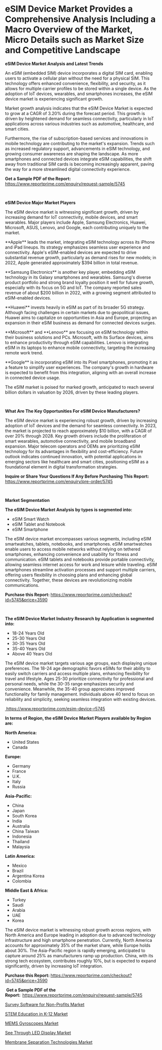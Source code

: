 <p><h1>eSIM Device Market Provides a Comprehensive Analysis Including a Macro Overview of the Market, Micro Details such as Market Size and Competitive Landscape</h1></p><p><strong>eSIM Device Market Analysis and Latest Trends</strong></p>
<p><p>An eSIM (embedded SIM) device incorporates a digital SIM card, enabling users to activate a cellular plan without the need for a physical SIM. This technology offers enhanced convenience, flexibility, and security, as it allows for multiple carrier profiles to be stored within a single device. As the adoption of IoT devices, wearables, and smartphones increases, the eSIM device market is experiencing significant growth. </p><p>Market growth analysis indicates that the eSIM Device Market is expected to grow at a CAGR of 3.20% during the forecast period. This growth is driven by heightened demand for seamless connectivity, particularly in IoT applications across various industries such as automotive, healthcare, and smart cities. </p><p>Furthermore, the rise of subscription-based services and innovations in mobile technology are contributing to the market's expansion. Trends such as increased regulatory support, advancements in eSIM technology, and growing consumer awareness are shaping the landscape. As more smartphones and connected devices integrate eSIM capabilities, the shift away from traditional SIM cards is becoming increasingly apparent, paving the way for a more streamlined digital connectivity experience.</p></p>
<p><strong>Get a Sample PDF of the Report:&nbsp;</strong> <a href="https://www.reportprime.com/enquiry/request-sample/5745?utm_campaign=1674&utm_medium=2&utm_source=Github&utm_content=ia&utm_term=27112024&utm_id=esim-device">https://www.reportprime.com/enquiry/request-sample/5745</a></p>
<p>&nbsp;</p>
<p><strong>eSIM Device Major Market Players</strong></p>
<p><p>The eSIM device market is witnessing significant growth, driven by increasing demand for IoT connectivity, mobile devices, and smart wearables. Major players include Apple, Samsung Electronics, Huawei, Microsoft, ASUS, Lenovo, and Google, each contributing uniquely to the market.</p><p>**Apple** leads the market, integrating eSIM technology across its iPhone and iPad lineups. Its strategy emphasizes seamless user experience and connectivity. Apple's eSIM-enabled devices are expected to drive substantial revenue growth, particularly as demand rises for new models; in 2022, Apple generated approximately $394 billion in total revenue.</p><p>**Samsung Electronics** is another key player, embedding eSIM technology in its Galaxy smartphones and wearables. Samsung's diverse product portfolio and strong brand loyalty position it well for future growth, especially with its focus on 5G and IoT. The company reported sales revenue of about $200 billion in 2022, with a growing segment attributed to eSIM-enabled devices.</p><p>**Huawei** invests heavily in eSIM as part of its broader 5G strategy. Although facing challenges in certain markets due to geopolitical issues, Huawei aims to capitalize on opportunities in Asia and Europe, projecting an expansion in their eSIM business as demand for connected devices surges.</p><p>**Microsoft** and **Lenovo** are focusing on eSIM technology within their business solutions and PCs. Microsoft, with its Surface devices, aims to enhance productivity through eSIM capabilities. Lenovo is integrating eSIM in its laptops to enhance mobile connectivity, targeting the increasing remote work trend.</p><p>**Google** is incorporating eSIM into its Pixel smartphones, promoting it as a feature to simplify user experiences. The company's growth in hardware is expected to benefit from this integration, aligning with an overall increase in connected device usage.</p><p>The eSIM market is poised for marked growth, anticipated to reach several billion dollars in valuation by 2026, driven by these leading players.</p></p>
<p>&nbsp;</p>
<p><strong>What Are The Key Opportunities For eSIM Device Manufacturers?</strong></p>
<p><p>The eSIM device market is experiencing robust growth, driven by increasing adoption of IoT devices and the demand for seamless connectivity. In 2023, the market is projected to reach approximately $10 billion, with a CAGR of over 20% through 2028. Key growth drivers include the proliferation of smart wearables, automotive connectivity, and mobile broadband expansion. Major telecom operators and OEMs are prioritizing eSIM technology for its advantages in flexibility and cost-efficiency. Future outlook indicates continued innovation, with potential applications in emerging sectors like healthcare and smart cities, positioning eSIM as a foundational element in digital transformation strategies.</p></p>
<p><strong>Inquire or Share Your Questions If Any Before Purchasing This Report:</strong> <a href="https://www.reportprime.com/enquiry/pre-order/5745?utm_campaign=1674&utm_medium=2&utm_source=Github&utm_content=ia&utm_term=27112024&utm_id=esim-device">https://www.reportprime.com/enquiry/pre-order/5745</a></p>
<p>&nbsp;</p>
<p><strong>Market Segmentation</strong></p>
<p><strong>The eSIM Device Market Analysis by types is segmented into:</strong></p>
<p><ul><li>eSIM Smart Watch</li><li>eSIM Tablet and Notebook</li><li>eSIM Smartphone</li></ul></p>
<p><p>The eSIM device market encompasses various segments, including eSIM smartwatches, tablets, notebooks, and smartphones. eSIM smartwatches enable users to access mobile networks without relying on tethered smartphones, enhancing convenience and usability for fitness and communication. eSIM tablets and notebooks provide portable connectivity, allowing seamless internet access for work and leisure while traveling. eSIM smartphones streamline activation processes and support multiple carriers, offering users flexibility in choosing plans and enhancing global connectivity. Together, these devices are revolutionizing mobile communications.</p></p>
<p><strong>Purchase this Report:&nbsp;</strong><a href="https://www.reportprime.com/checkout?id=5745&price=3590&utm_campaign=1674&utm_medium=2&utm_source=Github&utm_content=ia&utm_term=27112024&utm_id=esim-device">https://www.reportprime.com/checkout?id=5745&price=3590</a></p>
<p>&nbsp;</p>
<p><strong>The eSIM Device Market Industry Research by Application is segmented into:</strong></p>
<p><ul><li>18-24 Years Old</li><li>25-30 Years Old</li><li>30-35 Years Old</li><li>35-40 Years Old</li><li>Above 40 Years Old</li></ul></p>
<p><p>The eSIM device market targets various age groups, each displaying unique preferences. The 18-24 age demographic favors eSIMs for their ability to easily switch carriers and access multiple plans, enhancing flexibility for travel and lifestyle. Ages 25-30 prioritize connectivity for professional and personal needs, while the 30-35 range emphasizes security and convenience. Meanwhile, the 35-40 group appreciates improved functionality for family management. Individuals above 40 tend to focus on reliability and simplicity, seeking seamless integration with existing devices.</p></p>
<p><a href="https://www.reportprime.com/esim-device-r5745?utm_campaign=1674&utm_medium=2&utm_source=Github&utm_content=ia&utm_term=27112024&utm_id=esim-device">&nbsp;https://www.reportprime.com/esim-device-r5745</a></p>
<p><strong>In terms of Region, the eSIM Device Market Players available by Region are:</strong></p>
<p>
    <p> <strong> North America: </strong>
        <ul>
            <li>United States</li>
            <li>Canada</li>
        </ul>
        </p> 
    <p> <strong> Europe: </strong>
        <ul>
            <li>Germany</li>
            <li>France</li>
            <li>U.K.</li>
            <li>Italy</li>
            <li>Russia</li>
        </ul>
        </p> 
    <p> <strong> Asia-Pacific: </strong>
        <ul>
            <li>China</li>
            <li>Japan</li>
            <li>South Korea</li>
            <li>India</li>
            <li>Australia</li>
            <li>China Taiwan</li>
            <li>Indonesia</li>
            <li>Thailand</li>
            <li>Malaysia</li>
        </ul>
        </p> 
    <p> <strong> Latin America: </strong>
        <ul>
            <li>Mexico</li>
            <li>Brazil</li>
            <li>Argentina Korea</li>
            <li>Colombia</li>
        </ul>
        </p> 
    <p> <strong> Middle East & Africa: </strong>
        <ul>
            <li>Turkey</li>
            <li>Saudi</li>
            <li>Arabia</li>
            <li>UAE</li>
            <li>Korea</li>
        </ul>
    </p>
    </p>
<p><p>The eSIM device market is witnessing robust growth across regions, with North America and Europe leading in adoption due to advanced technology infrastructure and high smartphone penetration. Currently, North America accounts for approximately 35% of the market share, while Europe holds about 30%. The Asia-Pacific region is rapidly emerging, anticipated to capture around 25% as manufacturers ramp up production. China, with its strong tech ecosystem, contributes roughly 10%, but is expected to expand significantly, driven by increasing IoT integration.</p></p>
<p><strong>Purchase this Report: </strong><a href="https://www.reportprime.com/checkout?id=5745&price=3590&utm_campaign=1674&utm_medium=2&utm_source=Github&utm_content=ia&utm_term=27112024&utm_id=esim-device">https://www.reportprime.com/checkout?id=5745&price=3590</a></p>
<p>&nbsp;<strong>Get a Sample PDF of the Report:&nbsp;&nbsp;</strong><a href="https://www.reportprime.com/enquiry/request-sample/5745?utm_campaign=1674&utm_medium=2&utm_source=Github&utm_content=ia&utm_term=27112024&utm_id=esim-device">https://www.reportprime.com/enquiry/request-sample/5745</a></p>
<p><strong></strong></p>
<p><p><a href="https://issuu.com/reportprime-2/docs/survey-software-for-non-profits-mar_91738fcec39e82?utm_campaign=1674&utm_medium=2&utm_source=Github&utm_content=ia&utm_term=27112024&utm_id=esim-device">Survey Software for Non-Profits Market</a></p><p><a href="https://issuu.com/reportprime-2/docs/stem-education-in-k-12-market-size-_9fa3de1da0f704?utm_campaign=1674&utm_medium=2&utm_source=Github&utm_content=ia&utm_term=27112024&utm_id=esim-device">STEM Education in K-12 Market</a></p><p><a href="https://www.linkedin.com/pulse/technology-functions-growth-mems-gyroscopes-market-analysis-6oukf?utm_campaign=1674&utm_medium=2&utm_source=Github&utm_content=ia&utm_term=27112024&utm_id=esim-device">MEMS Gyroscopes Market</a></p><p><a href="https://github.com/mookiesville/Market-Research-Report-List-1/blob/main/see-through-led-display-market.md?utm_campaign=1674&utm_medium=2&utm_source=Github&utm_content=ia&utm_term=27112024&utm_id=esim-device">See Through LED Display Market</a></p><p><a href="https://www.linkedin.com/pulse/membrane-separation-technologies-market-matrix-applications-8ubrf?utm_campaign=1674&utm_medium=2&utm_source=Github&utm_content=ia&utm_term=27112024&utm_id=esim-device">Membrane Separation Technologies Market</a></p></p>